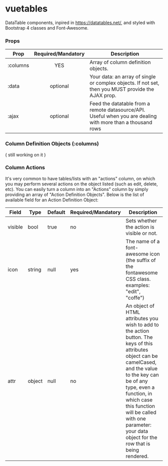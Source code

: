 # vuetables
DataTable components, inpired in https://datatables.net/, and styled with Bootstrap 4 classes and Font-Awesome.

### Props
| Prop        | Required/Mandatory | Description           |
| ------------- |:-------------:| -------- |
| :columns      | YES | Array of column definition objects. |
| :data      | optional      | Your data: an array of single or complex objects. If not set, then you MUST provide the AJAX prop. |
| :ajax | optional      | Feed the datatable from a remote datasource/API. Useful when you are dealing with more than a thousand rows |

### Column Definition Objects (:columns)
( still working on it )

### Column Actions
It's very common to have tables/lists with an "actions" column, on which you may perform several actions on the object listed (such as edit, delete, etc). You can easily turn a column into an "Actions" column by simply providing an array of "Action Definition Objects". Below is the list of available field for an Action Definition Object:

| Field | Type | Default |  Required/Mandatory | Description |
| ----- | ---- | ------- | ----------- | --------------------|
| visible | bool | true | no | Sets whether the action is visible or not. | 
| icon | string | null | yes | The name of a font-awesome icon (the suffix of the fontawesome CSS class. examples: "edit", "coffe")
| attr | object | null | no | An object of HTML attributes you wish to add to the action button. The keys of this attributes object can be camelCased, and the value to the key can be of any type, even a function, in which case this function will be called with one parameter: your data object for the row that is being rendered. |

